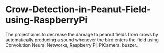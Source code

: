 # Crow-Detection-in-Peanut-Field-using-RaspberryPi
The project aims to decrease the damage to peanut fields from crows by automatically producing a sound whenever the bird enters the field using Convolution Neural Networks, Raspberry Pi, PiCamera, buzzer.


